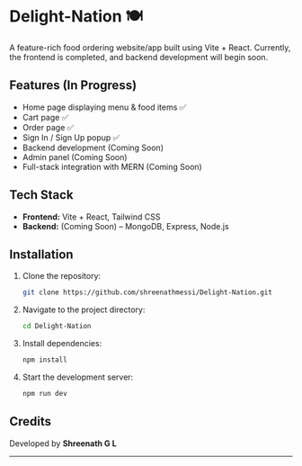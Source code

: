 # Delight-Nation 🍽️  

A feature-rich food ordering website/app built using Vite + React. Currently, the frontend is completed, and backend development will begin soon.  

## Features (In Progress)  
- Home page displaying menu & food items ✅  
- Cart page ✅  
- Order page ✅  
- Sign In / Sign Up popup ✅  
- Backend development (Coming Soon)  
- Admin panel (Coming Soon)  
- Full-stack integration with MERN (Coming Soon)  

## Tech Stack  
- **Frontend:** Vite + React, Tailwind CSS  
- **Backend:** (Coming Soon) – MongoDB, Express, Node.js  

## Installation  
1. Clone the repository:  
   ```sh
   git clone https://github.com/shreenathmessi/Delight-Nation.git
   ```  
2. Navigate to the project directory:  
   ```sh
   cd Delight-Nation
   ```  
3. Install dependencies:  
   ```sh
   npm install
   ```  
4. Start the development server:  
   ```sh
   npm run dev
   ```  

## Credits  
Developed by **Shreenath G L**  

---
